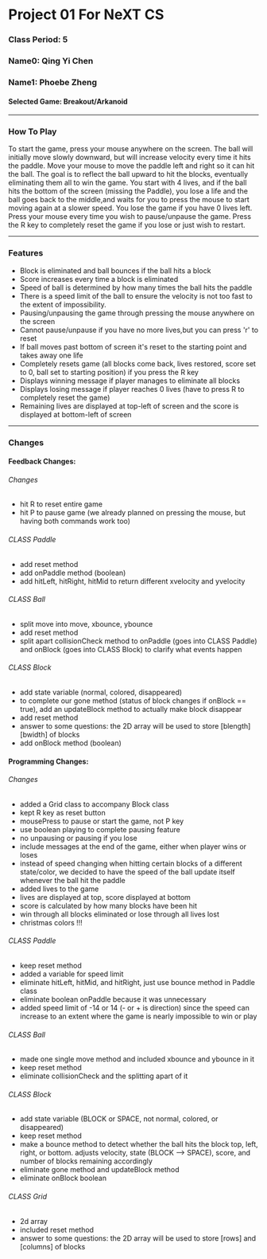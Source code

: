 # Project 01 For NeXT CS
### Class Period: 5
### Name0: Qing Yi Chen
### Name1: Phoebe Zheng
#### Selected Game: Breakout/Arkanoid
---

### How To Play
To start the game, press your mouse anywhere on the screen. The ball will initially move slowly downward, but will increase velocity every time it hits the paddle. Move your mouse to move the paddle left and right so it can hit the ball. The goal is to reflect the ball upward to hit the blocks, eventually eliminating them all to win the game. You start with 4 lives, and if the ball hits the bottom of the screen (missing the Paddle), you lose a life and the ball goes back to the middle,and waits for you to press the mouse to start moving again at a slower speed. You lose the game if you have 0 lives left. Press your mouse every time you wish to pause/unpause the game. Press the R key to completely reset the game if you lose or just wish to restart.

---

### Features
* Block is eliminated and ball bounces if the ball hits a block
* Score increases every time a block is eliminated
* Speed of ball is determined by how many times the ball hits the paddle
* There is a speed limit of the ball to ensure the velocity is not too fast to the extent of impossibility.
* Pausing/unpausing the game through pressing the mouse anywhere on the screen
* Cannot pause/unpause if you have no more lives,but you can press 'r' to reset
* If ball moves past bottom of screen it's reset to the starting point and takes away one life 
* Completely resets game (all blocks come back, lives restored, score set to 0, ball set to starting position) if you press the R key
* Displays winning message if player manages to eliminate all blocks
* Displays losing message if player reaches 0 lives (have to press R to completely reset the game)
* Remaining lives are displayed at top-left of screen and the score is displayed at bottom-left of screen

---

### Changes


#### Feedback Changes:

###### Changes
* hit R to reset entire game
* hit P to pause game (we already planned on pressing the mouse, but having both commands work too)

###### CLASS Paddle
* add reset method
* add onPaddle method (boolean)
* add hitLeft, hitRight, hitMid to return different xvelocity and yvelocity
###### CLASS Ball
* split move into move, xbounce, ybounce
* add reset method
* split apart collisionCheck method to onPaddle (goes into CLASS Paddle) and onBlock (goes into CLASS Block) to clarify what events happen
###### CLASS Block
* add state variable (normal, colored, disappeared)
* to complete our gone method (status of block changes if onBlock == true), add an updateBlock method to actually make block disappear
* add reset method
* answer to some questions: the 2D array will be used to store [blength] [bwidth] of blocks
* add onBlock method (boolean)


#### Programming Changes:

###### Changes
* added a Grid class to accompany Block class
* kept R key as reset button
* mousePress to pause or start the game, not P key
* use boolean playing to complete pausing feature
* no unpausing or pausing if you lose
* include messages at the end of the game, either when player wins or loses
* instead of speed changing when hitting certain blocks of a different state/color, we decided to have the speed of the ball update itself whenever the ball hit the paddle
* added lives to the game
* lives are displayed at top, score displayed at bottom
* score is calculated by how many blocks have been hit
* win through all blocks eliminated or lose through all lives lost
* christmas colors !!!

###### CLASS Paddle
* keep reset method
* added a variable for speed limit
* eliminate hitLeft, hitMid, and hitRight, just use bounce method in Paddle class
* eliminate boolean onPaddle because it was unnecessary
* added speed limit of -14 or 14 (- or + is direction) since the speed can increase to an extent where the game is nearly impossible to win or play
###### CLASS Ball
* made one single move method and included xbounce and ybounce in it
* keep reset method
* eliminate collisionCheck and the splitting apart of it
###### CLASS Block
* add state variable (BLOCK or SPACE, not normal, colored, or disappeared)
* keep reset method
* make a bounce method to detect whether the ball hits the block top, left, right, or bottom. adjusts velocity, state (BLOCK --> SPACE), score, and number of blocks remaining accordingly
* eliminate gone method and updateBlock method
* eliminate onBlock boolean
###### CLASS Grid
* 2d array
* included reset method 
* answer to some questions: the 2D array will be used to store [rows] and [columns] of blocks
